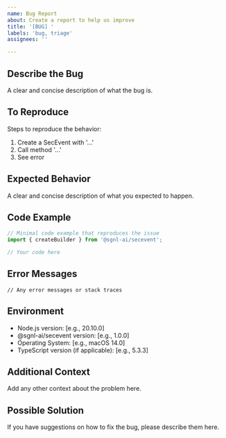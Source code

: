 ```yaml
---
name: Bug Report
about: Create a report to help us improve
title: '[BUG] '
labels: 'bug, triage'
assignees: ''

---
```


## Describe the Bug
A clear and concise description of what the bug is.

## To Reproduce
Steps to reproduce the behavior:
1. Create a SecEvent with '...'
2. Call method '...'
3. See error

## Expected Behavior
A clear and concise description of what you expected to happen.

## Code Example
```typescript
// Minimal code example that reproduces the issue
import { createBuilder } from '@sgnl-ai/secevent';

// Your code here
```

## Error Messages
```
// Any error messages or stack traces
```

## Environment
- Node.js version: [e.g., 20.10.0]
- @sgnl-ai/secevent version: [e.g., 1.0.0]
- Operating System: [e.g., macOS 14.0]
- TypeScript version (if applicable): [e.g., 5.3.3]

## Additional Context
Add any other context about the problem here.

## Possible Solution
If you have suggestions on how to fix the bug, please describe them here.